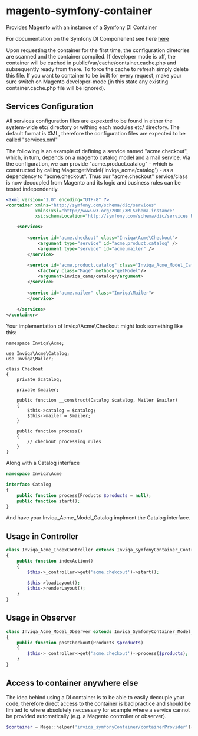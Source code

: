 # magento-symfony-container
Provides Magento with an instance of a Symfony DI Container

For documentation on the Symfony DI Componenent see here [here](http://symfony.com/doc/current/components/dependency_injection/index.html)

Upon requesting the container for the first time, the configuration diretories are scanned and the container compiled. If developer mode is off, the container will be cached in public/var/cache/container.cache.php and subsequently ready from there. To force the cache to refresh simply delete this file. If you want to container to be built for every request, make your sure switch on Magento developer-mode (in this state any existing container.cache.php file will be ignored).

## Services Configuration

All services configuration files are expexted to be found in either the system-wide etc/ directory or withing each modules etc/ directory. The default format is XML, therefore the configuration files are expected to be called "services.xml"

The following is an example of defining a service named "acme.checkout", which, in turn, depends on a magento catalog model and a mail service. Via the configuration, we can provide "acme.product.catalog" - which is constructed by calling Mage::getModel('inviqa_acme/catalog') - as a dependency to "acme.checkout". Thus our "acme.checkout" service/class is now decoupled from Magento and its logic and business rules can be tested independently.

```xml
<?xml version="1.0" encoding="UTF-8" ?>
<container xmlns="http://symfony.com/schema/dic/services"
           xmlns:xsi="http://www.w3.org/2001/XMLSchema-instance"
           xsi:schemaLocation="http://symfony.com/schema/dic/services http://symfony.com/schema/dic/services/services-1.0.xsd">

    <services>
        
        <service id="acme.checkout" class="Inviqa\Acme\Checkout">
            <argument type="service" id="acme.product.catalog" />
            <argument type="service" id="acme.mailer" />
        </service>
        
        <service id="acme.product.catalog" class="Inviqa_Acme_Model_Catalog">
            <factory class="Mage" method="getModel"/>
            <argument>inviqa_came/catalog</argument>
        </service>
        
        <service id="acme.mailer" class="Inviqa\Mailer">
        </service>
        
    </services>
</container>
```

Your implementation of Inviqa\Acme\Checkout might look something like this:
```
namespace Inviqa\Acme;

use Inviqa\Acme\Catalog;
use Inviqa\Mailer;

class Checkout
{
    private $catalog;
    
    private $mailer;

    public function __construct(Catalog $catalog, Mailer $mailer)
    {
        $this->catalog = $catalog;
        $this->mailer = $mailer;
    }
    
    public function process()
    {
        // checkout processing rules
    }
}
```

Along with a Catalog interface
```php
namespace Inviqa\Acme

interface Catalog
{
    public function process(Products $products = null);
    public function start();
}
```

And have your Inviqa_Acme_Model_Catalog implment the Catalog interface.

## Usage in Controller
```php
class Inviqa_Acme_IndexController extends Inviqa_SymfonyContainer_Controller_Base
{
    public function indexAction()
    {
        $this->_controller->get('acme.chekcout')->start();
        
        $this->loadLayout();
        $this->renderLayout();
    }
}
```

## Usage in Observer
```php
class Inviqa_Acme_Model_Observer extends Inviqa_SymfonyContainer_Model_Observer
{
    public function postCheckout(Products $products)
    {
        $this->_controller->get('acme.checkout')->process($products);
    }
}
```

## Access to container anywhere else

The idea behind using a DI container is to be able to easily decouple your code, therefore direct access to the container is bad practice and should be limited to where absolutely neccessary for example where a service cannot be provided automatically (e.g. a Magento controller or observer).

```php
$container = Mage::helper('inviqa_symfonyContainer/containerProvider')->getContainer();
```
